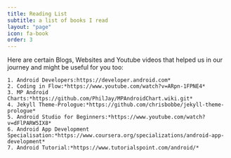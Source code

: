 ```yaml
---
title: Reading List
subtitle: a list of books I read
layout: "page"
icon: fa-book
order: 3
---
```


Here are certain Blogs, Websites and Youtube videos that helped us in our journey and might be useful for you too:
~~~
1. Android Developers:https://developer.android.com*
2. Coding in Flow:*https://www.youtube.com/watch?v=ARpn-1FPNE4*
3. MP Android Charts:*https://github.com/PhilJay/MPAndroidChart.wiki.git*
4. Jekyll Theme-Prologue:*https://github.com/chrisbobbe/jekyll-theme-prologue*
5. Android Studio for Beginners:*https://www.youtube.com/watch?v=dFlPARW5IX8*
6. Android App Development Specialisation:*https://www.coursera.org/specializations/android-app-development*
7. Android Tutorial:*https://www.tutorialspoint.com/android/*
~~~
